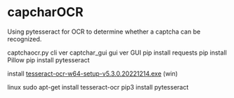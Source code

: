 # capcharOCR
Using pytesseract for OCR to determine whether a captcha can be recognized.

captchaocr.py cli ver
captchar_gui gui ver 
GUI
pip install requests
pip install Pillow
pip install pytesseract

install [tesseract-ocr-w64-setup-v5.3.0.20221214.exe](https://digi.bib.uni-mannheim.de/tesseract/tesseract-ocr-w64-setup-v5.3.0.20221214.exe)  (win)


linux 
sudo apt-get install tesseract-ocr
pip3 install pytesseract

